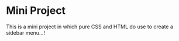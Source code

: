 # Mini Project
This is a mini project in which pure CSS and HTML do use to create a sidebar menu...!
